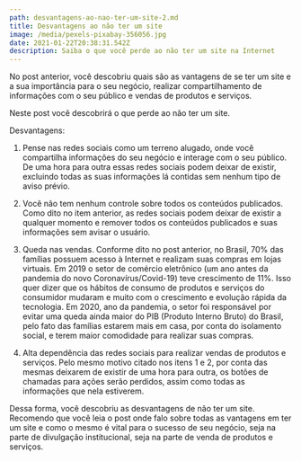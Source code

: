 ```yaml
---
path: desvantagens-ao-nao-ter-um-site-2.md
title: Desvantagens ao não ter um site
image: /media/pexels-pixabay-356056.jpg
date: 2021-01-22T20:38:31.542Z
description: Saiba o que você perde ao não ter um site na Internet
---
```

No post anterior, você descobriu quais são as vantagens de se ter um site e a sua importância para o seu negócio, realizar compartilhamento de informações com o seu público e vendas de produtos e serviços.

Neste post você descobrirá o que perde ao não ter um site.

Desvantagens:

1. Pense nas redes sociais como um terreno alugado, onde você compartilha informações do seu negócio e interage com o seu público. De uma hora para outra essas redes sociais podem deixar de existir, excluindo todas as suas informações lá contidas sem nenhum tipo de aviso prévio.

2. Você não tem nenhum controle sobre todos os conteúdos publicados. Como dito no item anterior, as redes sociais podem deixar de existir a qualquer momento e remover todos os conteúdos publicados e suas informações sem avisar o usuário.

3. Queda nas vendas. Conforme dito no post anterior, no Brasil, 70% das famílias possuem acesso à Internet e realizam suas compras em lojas virtuais. Em 2019 o setor de comércio eletrônico (um ano antes da pandemia do novo Coronavírus/Covid-19) teve crescimento de 11%. Isso quer dizer que os hábitos de consumo de produtos e serviços do consumidor mudaram e muito com o crescimento e evolução rápida da tecnologia. Em 2020, ano da pandemia, o setor foi responsável por evitar uma queda ainda maior do PIB (Produto Interno Bruto) do Brasil, pelo fato das famílias estarem mais em casa, por conta do isolamento social, e terem maior comodidade para realizar suas compras.

4. Alta dependência das redes sociais para realizar vendas de produtos e serviços. Pelo mesmo motivo citado nos itens 1 e 2, por conta das mesmas deixarem de existir de uma hora para outra, os botões de chamadas para ações serão perdidos, assim como todas as informações que nela estiverem.

Dessa forma, você descobriu as desvantagens de não ter um site. Recomendo que você leia o post onde falo sobre todas as vantagens em ter um site e como o mesmo é vital para o sucesso de seu negócio, seja na parte de divulgação institucional, seja na parte de venda de produtos e serviços.